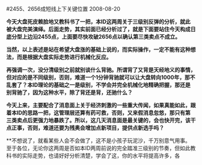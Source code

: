 #2455、2656成短线上下关键位置
2008-08-20

**今天大盘死皮赖脸地又教科书了一把，本ID这两周关于三级别反弹的分析，就此被大盘完美演绎。后面走势，其实前面已经分析过了，就是下面要站住今天构成日底分型上边沿2455点，上面要尽快攻破2656点以确认第三类卖点不成立。**


 


**当然，以上表述是站在希望大盘涨的基础上说的，而实际操作，一定不能有这种想法，而是根据大盘实际走势进行机械化反应。**


 


**再强调一次，没分清级别之前就别谈什么背驰。所谓背了又背是天经地义的事情，但对应的是不同级别，否则，难道一个1分钟背驰就可以让大盘转向1000年，那不乱套了？本ID理论的基础之一是级别，不学会并完全机械化地精确把握，那还是别背驰了，因为这种水平，除了背还是背，还驰什么？**


 


**今天上来，主要配合了消息面上关于经济刺激的一些重大传闻，如果真能如此，跟着本ID的思路一把，这管理层还算有药可救，否则，又来假消息忽悠，那只有第三类卖点后更强力地暴跌了。所以，这几天消息面是最关键的，会也快开完，该干点正事，否则，难道还要为残奥会增加点新项目，提供点新选手吗？**


 


**不想说了，就看某些人会不会做了，这不是小孩子玩泥沙，千万别意气用事。至于各位，无论你这两周是否如本ID两周前说的完全踏准三级别的节奏，但如此教科书的实际走势，也请好好分析清楚，学会了这，你的水平将提高许多，各